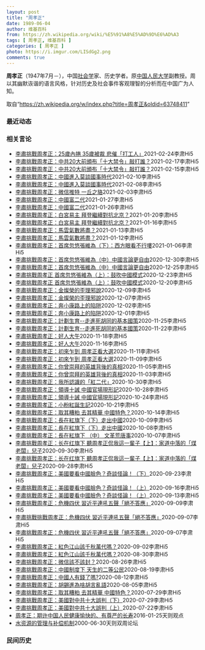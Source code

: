 ```yaml
---
layout: post
title: "周孝正"
date: 1989-06-04
author: 维基百科
from: https://zh.wikipedia.org/wiki/%E5%91%A8%E5%AD%9D%E6%AD%A3
tags: [ 周孝正, 维基百科 ]
categories: [ 周孝正 ]
photo: https://i.imgur.com/LISdGg2.png
comments: true
---
```

<div class="mw-parser-output">
<p><b>周孝正</b>（1947年7月<span class="useeditintro" title="Template:BLP editintro">－</span>），中国<a href="/wiki/%E7%A4%BE%E4%BC%9A%E5%AD%A6" title="社会学">社会学</a>家、历史学者。原<a href="/wiki/%E4%B8%AD%E5%9B%BD%E4%BA%BA%E6%B0%91%E5%A4%A7%E5%AD%A6" title="中国人民大学">中国人民大学</a>副教授。周以其幽默诙谐的语言风格，针对历史及社会事件客观理智的分析而在中国广为人知。
</p>
</div><noscript><img src="//zh.wikipedia.org/wiki/Special:CentralAutoLogin/start?type=1x1" alt="" title="" width="1" height="1" style="border: none; position: absolute;"></noscript>
<div class="printfooter">取自“<a dir="ltr" href="https://zh.wikipedia.org/w/index.php?title=周孝正&amp;oldid=63748411">https://zh.wikipedia.org/w/index.php?title=周孝正&amp;oldid=63748411</a>”</div><div id="recent-news"><h3>最近动态</h3><ul></ul></div><div id="open-opinion"><h3>相关言论</h3><ul><li><a href="https://nodebe4.github.io/opinion/2021-02-24/%E6%9D%8E%E8%82%85%E6%8C%91%E6%88%B0%E5%91%A8%E5%AD%9D%E6%AD%A3-25%E6%AD%B2%E5%85%A7%E6%8D%B2-35%E6%AD%B2%E8%A2%AB%E8%A3%81-%E6%82%B2%E5%82%AC-%E6%89%93%E5%B7%A5%E4%BA%BA/" title="李肅Hi5第一頻道">李肅挑戰周孝正：25歲內捲 35歲被裁 悲催「打工人」</a><time>2021-02-24</time><a class="tag">李肃Hi5</a></li>
<li><a href="https://nodebe4.github.io/opinion/2021-02-17/%E6%9D%8E%E8%82%85%E6%8C%91%E6%88%B0%E5%91%A8%E5%AD%9D%E6%AD%A3-%E4%B8%AD%E5%85%B120%E5%A4%A7%E5%89%8D%E9%A0%92%E5%B8%83-%E5%8D%81%E5%A4%A7%E7%A6%81%E4%BB%A4-%E6%95%B2%E6%89%93%E8%AA%B0/" title="李肅Hi5第一頻道">李肅挑戰周孝正：中共20大前頒布「十大禁令」敲打誰？</a><time>2021-02-17</time><a class="tag">李肃Hi5</a></li>
<li><a href="https://nodebe4.github.io/opinion/2021-02-15/%E6%9D%8E%E8%82%85%E6%8C%91%E6%88%B0%E5%91%A8%E5%AD%9D%E6%AD%A3-%E4%B8%AD%E5%85%B120%E5%A4%A7%E5%89%8D%E9%A0%92%E5%B8%83-%E5%8D%81%E5%A4%A7%E7%A6%81%E4%BB%A4-%E6%95%B2%E6%89%93%E8%AA%B0/" title="李肅Hi5第一頻道">李肅挑戰周孝正：中共20大前頒布「十大禁令」敲打誰？</a><time>2021-02-15</time><a class="tag">李肃Hi5</a></li>
<li><a href="https://nodebe4.github.io/opinion/2021-02-10/%E6%9D%8E%E8%82%85%E6%8C%91%E6%88%B0%E5%91%A8%E5%AD%9D%E6%AD%A3-%E4%B8%AD%E5%9C%8B%E9%80%B2%E5%85%A5%E8%8E%AB%E8%AB%87%E5%9C%8B%E4%BA%8B%E6%99%82%E4%BB%A3/" title="李肅Hi5第一頻道">李肅挑戰周孝正：中國進入莫談國事時代</a><time>2021-02-10</time><a class="tag">李肃Hi5</a></li>
<li><a href="https://nodebe4.github.io/opinion/2021-02-08/%E6%9D%8E%E8%82%85%E6%8C%91%E6%88%B0%E5%91%A8%E5%AD%9D%E6%AD%A3-%E4%B8%AD%E5%9C%8B%E9%80%B2%E5%85%A5%E8%8E%AB%E8%AB%87%E5%9C%8B%E4%BA%8B%E6%99%82%E4%BB%A3/" title="李肅Hi5第一頻道">李肅挑戰周孝正：中國進入莫談國事時代</a><time>2021-02-08</time><a class="tag">李肃Hi5</a></li>
<li><a href="https://nodebe4.github.io/opinion/2021-02-03/%E6%9D%8E%E8%82%85%E6%8C%91%E6%88%B0%E5%91%A8%E5%AD%9D%E6%AD%A3-%E5%BE%AE%E4%BF%A1%E6%8E%A8%E7%89%B9-%E4%B8%80%E4%B8%98%E4%B9%8B%E8%B2%89/" title="李肅Hi5第一頻道">李肅挑戰周孝正：微信推特 一丘之貉</a><time>2021-02-03</time><a class="tag">李肃Hi5</a></li>
<li><a href="https://nodebe4.github.io/opinion/2021-01-27/%E6%9D%8E%E8%82%85%E6%8C%91%E6%88%B0%E5%91%A8%E5%AD%9D%E6%AD%A3-%E4%B8%AD%E5%9C%8B%E5%AF%8C%E4%BA%8C%E4%BB%A3/" title="李肅Hi5第一頻道">李肅挑戰周孝正：中國富二代</a><time>2021-01-27</time><a class="tag">李肃Hi5</a></li>
<li><a href="https://nodebe4.github.io/opinion/2021-01-26/%E6%9D%8E%E8%82%85%E6%8C%91%E6%88%B0%E5%91%A8%E5%AD%9D%E6%AD%A3-%E4%B8%AD%E5%9C%8B%E5%AF%8C%E4%BA%8C%E4%BB%A3/" title="李肅Hi5第一頻道">李肅挑戰周孝正：中國富二代</a><time>2021-01-26</time><a class="tag">李肃Hi5</a></li>
<li><a href="https://nodebe4.github.io/opinion/2021-01-20/%E6%9D%8E%E8%82%85%E6%8C%91%E6%88%B0%E5%91%A8%E5%AD%9D%E6%AD%A3-%E7%99%BD%E5%AE%AE%E6%98%93%E4%B8%BB-%E6%8B%9C%E7%99%BB%E7%B9%BC%E7%BA%8C%E5%B0%8D%E6%8A%97%E5%8C%97%E4%BA%AC/" title="李肅Hi5第一頻道">李肅挑戰周孝正：白宮易主 拜登繼續對抗北京？</a><time>2021-01-20</time><a class="tag">李肃Hi5</a></li>
<li><a href="https://nodebe4.github.io/opinion/2021-01-16/%E6%9D%8E%E8%82%85%E6%8C%91%E6%88%B0%E5%91%A8%E5%AD%9D%E6%AD%A3-%E7%99%BD%E5%AE%AE%E6%98%93%E4%B8%BB-%E6%8B%9C%E7%99%BB%E7%B9%BC%E7%BA%8C%E5%B0%8D%E6%8A%97%E5%8C%97%E4%BA%AC/" title="李肅Hi5第一頻道">李肅挑戰周孝正：白宮易主 拜登繼續對抗北京？</a><time>2021-01-16</time><a class="tag">李肃Hi5</a></li>
<li><a href="https://nodebe4.github.io/opinion/2021-01-13/%E6%9D%8E%E8%82%85%E6%8C%91%E6%88%B0%E5%91%A8%E5%AD%9D%E6%AD%A3-%E9%A6%AC%E9%9B%B2%E6%B0%A3%E6%95%B8%E5%B0%87%E7%9B%A1/" title="李肅Hi5第一頻道">李肅挑戰周孝正：馬雲氣數將盡？</a><time>2021-01-13</time><a class="tag">李肃Hi5</a></li>
<li><a href="https://nodebe4.github.io/opinion/2021-01-12/%E6%9D%8E%E8%82%85%E6%8C%91%E6%88%B0%E5%91%A8%E5%AD%9D%E6%AD%A3-%E9%A6%AC%E9%9B%B2%E6%B0%A3%E6%95%B8%E5%B0%87%E7%9B%A1/" title="李肅Hi5第一頻道">李肅挑戰周孝正：馬雲氣數將盡？</a><time>2021-01-12</time><a class="tag">李肃Hi5</a></li>
<li><a href="https://nodebe4.github.io/opinion/2021-01-06/%E6%9D%8E%E8%82%85%E6%8C%91%E6%88%B0%E5%91%A8%E5%AD%9D%E6%AD%A3-%E9%A6%96%E5%B8%AD%E5%BF%BD%E6%82%A0%E5%BC%B5%E7%B6%AD%E7%82%BA-%E4%B8%8B-%E8%A5%BF%E6%96%B9%E7%9C%BC%E7%9C%8B%E4%B8%8D%E8%A1%8C%E5%98%8D/" title="李肅Hi5第一頻道">李肅挑戰周孝正：首席忽悠張維為（下）：西方眼看不行嘍</a><time>2021-01-06</time><a class="tag">李肃Hi5</a></li>
<li><a href="https://nodebe4.github.io/opinion/2020-12-30/%E6%9D%8E%E8%82%85%E6%8C%91%E6%88%B0%E5%91%A8%E5%AD%9D%E6%AD%A3-%E9%A6%96%E5%B8%AD%E5%BF%BD%E6%82%A0%E5%BC%B5%E7%B6%AD%E7%82%BA-%E4%B8%AD-%E4%B8%AD%E5%9C%8B%E8%A8%80%E8%AB%96%E6%9B%B4%E8%87%AA%E7%94%B1/" title="李肅Hi5第一頻道">李肅挑戰周孝正：首席忽悠張維為（中）中國言論更自由</a><time>2020-12-30</time><a class="tag">李肃Hi5</a></li>
<li><a href="https://nodebe4.github.io/opinion/2020-12-25/%E6%9D%8E%E8%82%85%E6%8C%91%E6%88%B0%E5%91%A8%E5%AD%9D%E6%AD%A3-%E9%A6%96%E5%B8%AD%E5%BF%BD%E6%82%A0%E5%BC%B5%E7%B6%AD%E7%82%BA-%E4%B8%AD-%E4%B8%AD%E5%9C%8B%E8%A8%80%E8%AB%96%E6%9B%B4%E8%87%AA%E7%94%B1/" title="李肅Hi5第一頻道">李肅挑戰周孝正：首席忽悠張維為（中）中國言論更自由</a><time>2020-12-25</time><a class="tag">李肃Hi5</a></li>
<li><a href="https://nodebe4.github.io/opinion/2020-12-23/%E6%9D%8E%E8%82%85%E6%8C%91%E6%88%B0%E5%91%A8%E5%AD%9D%E6%AD%A3-%E9%A6%96%E5%B8%AD%E5%BF%BD%E6%82%A0%E5%BC%B5%E7%B6%AD%E7%82%BA-%E4%B8%8A-%E9%BC%93%E5%90%B9%E4%B8%AD%E5%9C%8B%E6%A8%A1%E5%BC%8F/" title="李肅Hi5第一頻道">李肅挑戰周孝正 首席忽悠張維為（上）：鼓吹中國模式</a><time>2020-12-23</time><a class="tag">李肃Hi5</a></li>
<li><a href="https://nodebe4.github.io/opinion/2020-12-20/%E6%9D%8E%E8%82%85%E6%8C%91%E6%88%B0%E5%91%A8%E5%AD%9D%E6%AD%A3-%E9%A6%96%E5%B8%AD%E5%BF%BD%E6%82%A0%E5%BC%B5%E7%B6%AD%E7%82%BA-%E4%B8%8A-%E9%BC%93%E5%90%B9%E4%B8%AD%E5%9C%8B%E6%A8%A1%E5%BC%8F/" title="李肅Hi5第一頻道">李肅挑戰周孝正 首席忽悠張維為（上）：鼓吹中國模式</a><time>2020-12-20</time><a class="tag">李肃Hi5</a></li>
<li><a href="https://nodebe4.github.io/opinion/2020-12-09/%E6%9D%8E%E8%82%85%E6%8C%91%E6%88%B0%E5%91%A8%E5%AD%9D%E6%AD%A3-%E9%87%91%E7%87%A6%E6%A6%AE%E7%9A%84%E6%AD%AA%E7%90%86%E9%82%AA%E8%AA%AA/" title="李肅Hi5第一頻道">李肅挑戰周孝正：金燦榮的歪理邪說</a><time>2020-12-09</time><a class="tag">李肃Hi5</a></li>
<li><a href="https://nodebe4.github.io/opinion/2020-12-07/%E6%9D%8E%E8%82%85%E6%8C%91%E6%88%B0%E5%91%A8%E5%AD%9D%E6%AD%A3-%E9%87%91%E7%87%A6%E6%A6%AE%E7%9A%84%E6%AD%AA%E7%90%86%E9%82%AA%E8%AA%AA/" title="李肅Hi5第一頻道">李肅挑戰周孝正：金燦榮的歪理邪說</a><time>2020-12-07</time><a class="tag">李肃Hi5</a></li>
<li><a href="https://nodebe4.github.io/opinion/2020-12-02/%E6%9D%8E%E8%82%85%E6%8C%91%E6%88%B0%E5%91%A8%E5%AD%9D%E6%AD%A3-%E5%A5%94%E5%B0%8F%E5%BA%B7%E8%B7%AF%E4%B8%8A%E7%9A%84%E9%99%B7%E9%98%B1/" title="李肅Hi5第一頻道">李肅挑戰周孝正：奔小康路上的陷阱</a><time>2020-12-02</time><a class="tag">李肃Hi5</a></li>
<li><a href="https://nodebe4.github.io/opinion/2020-12-01/%E6%9D%8E%E8%82%85%E6%8C%91%E6%88%B0%E5%91%A8%E5%AD%9D%E6%AD%A3-%E5%A5%94%E5%B0%8F%E5%BA%B7%E8%B7%AF%E4%B8%8A%E7%9A%84%E9%99%B7%E9%98%B1/" title="李肅Hi5第一頻道">李肅挑戰周孝正：奔小康路上的陷阱</a><time>2020-12-01</time><a class="tag">李肃Hi5</a></li>
<li><a href="https://nodebe4.github.io/opinion/2020-11-25/%E6%9D%8E%E8%82%85%E6%8C%91%E6%88%B0%E5%91%A8%E5%AD%9D%E6%AD%A3-%E8%A8%88%E5%8A%83%E7%94%9F%E8%82%B2-%E8%B5%B0%E9%80%B2%E6%AD%BB%E8%83%A1%E5%90%8C%E7%9A%84%E5%9F%BA%E6%9C%AC%E5%9C%8B%E7%AD%96/" title="李肅Hi5第一頻道">李肅挑戰周孝正：計劃生育--走進死胡同的基本國策</a><time>2020-11-25</time><a class="tag">李肃Hi5</a></li>
<li><a href="https://nodebe4.github.io/opinion/2020-11-22/%E6%9D%8E%E8%82%85%E6%8C%91%E6%88%B0%E5%91%A8%E5%AD%9D%E6%AD%A3-%E8%A8%88%E5%8A%83%E7%94%9F%E8%82%B2-%E8%B5%B0%E9%80%B2%E6%AD%BB%E8%83%A1%E5%90%8C%E7%9A%84%E5%9F%BA%E6%9C%AC%E5%9C%8B%E7%AD%96/" title="李肅Hi5第一頻道">李肅挑戰周孝正：計劃生育--走進死胡同的基本國策</a><time>2020-11-22</time><a class="tag">李肃Hi5</a></li>
<li><a href="https://nodebe4.github.io/opinion/2020-11-18/%E6%9D%8E%E8%82%85%E6%8C%91%E6%88%B0%E5%91%A8%E5%AD%9D%E6%AD%A3-%E5%A5%BD%E4%BA%BA%E5%A4%A7%E5%8D%88/" title="李肅Hi5第一頻道">李肅挑戰周孝正：好人大午</a><time>2020-11-18</time><a class="tag">李肃Hi5</a></li>
<li><a href="https://nodebe4.github.io/opinion/2020-11-16/%E6%9D%8E%E8%82%85%E6%8C%91%E6%88%B0%E5%91%A8%E5%AD%9D%E6%AD%A3-%E5%A5%BD%E4%BA%BA%E5%A4%A7%E5%8D%88/" title="李肅Hi5第一頻道">李肅挑戰周孝正：好人大午</a><time>2020-11-16</time><a class="tag">李肃Hi5</a></li>
<li><a href="https://nodebe4.github.io/opinion/2020-11-11/%E6%9D%8E%E8%82%85%E6%8C%91%E6%88%B0%E5%91%A8%E5%AD%9D%E6%AD%A3-%E5%88%9D%E4%BE%86%E4%B9%8D%E5%88%B0-%E5%91%A8%E5%AD%9D%E6%AD%A3%E7%9C%8B%E5%A4%A7%E9%81%B8/" title="李肅Hi5第一頻道">李肅挑戰周孝正：初來乍到 周孝正看大選</a><time>2020-11-11</time><a class="tag">李肃Hi5</a></li>
<li><a href="https://nodebe4.github.io/opinion/2020-11-09/%E6%9D%8E%E8%82%85%E6%8C%91%E6%88%B0%E5%91%A8%E5%AD%9D%E6%AD%A3-%E5%88%9D%E4%BE%86%E4%B9%8D%E5%88%B0-%E5%91%A8%E5%AD%9D%E6%AD%A3%E7%9C%8B%E5%A4%A7%E9%81%B8/" title="李肅Hi5第一頻道">李肅挑戰周孝正：初來乍到 周孝正看大選</a><time>2020-11-09</time><a class="tag">李肃Hi5</a></li>
<li><a href="https://nodebe4.github.io/opinion/2020-11-05/%E6%9D%8E%E8%82%85%E6%8C%91%E6%88%B0%E5%91%A8%E5%AD%9D%E6%AD%A3-%E4%BD%A0%E6%9B%BE%E5%B4%87%E6%8B%9C%E7%9A%84%E8%8B%B1%E9%9B%84%E8%83%8C%E5%BE%8C%E7%9A%84%E7%9C%9F%E7%9B%B8/" title="李肅Hi5第一頻道">李肅挑戰周孝正：你曾崇拜的英雄背後的真相</a><time>2020-11-05</time><a class="tag">李肃Hi5</a></li>
<li><a href="https://nodebe4.github.io/opinion/2020-11-03/%E6%9D%8E%E8%82%85%E6%8C%91%E6%88%B0%E5%91%A8%E5%AD%9D%E6%AD%A3-%E4%BD%A0%E6%9B%BE%E5%B4%87%E6%8B%9C%E7%9A%84%E8%8B%B1%E9%9B%84%E8%83%8C%E5%BE%8C%E7%9A%84%E7%9C%9F%E7%9B%B8/" title="李肅Hi5第一頻道">李肅挑戰周孝正：你曾崇拜的英雄背後的真相</a><time>2020-11-03</time><a class="tag">李肃Hi5</a></li>
<li><a href="https://nodebe4.github.io/opinion/2020-10-30/%E6%9D%8E%E8%82%85%E6%8C%91%E6%88%B0%E5%91%A8%E5%AD%9D%E6%AD%A3-%E6%88%91%E6%89%80%E8%AA%8D%E8%AD%98%E7%9A%84-%E7%B4%85%E4%BA%8C%E4%BB%A3/" title="李肅Hi5第一頻道">李肅挑戰周孝正：我所認識的「紅二代」</a><time>2020-10-30</time><a class="tag">李肃Hi5</a></li>
<li><a href="https://nodebe4.github.io/opinion/2020-10-28/%E6%9D%8E%E8%82%85%E6%8C%91%E6%88%B0%E5%91%A8%E5%AD%9D%E6%AD%A3-%E9%A0%98%E5%B0%8E%E5%8D%81%E8%AA%A1-%E4%B8%AD%E5%9C%8B%E5%AE%98%E5%A0%B4%E7%8F%BE%E5%BD%A2%E8%A8%98/" title="李肅Hi5第一頻道">李肅挑戰周孝正：領導十誡 中國官場現形記</a><time>2020-10-28</time><a class="tag">李肃Hi5</a></li>
<li><a href="https://nodebe4.github.io/opinion/2020-10-24/%E6%9D%8E%E8%82%85%E6%8C%91%E6%88%B0%E5%91%A8%E5%AD%9D%E6%AD%A3-%E9%A0%98%E5%B0%8E%E5%8D%81%E8%AA%A1-%E4%B8%AD%E5%9C%8B%E5%AE%98%E5%A0%B4%E7%8F%BE%E5%BD%A2%E8%A8%98/" title="李肅Hi5第一頻道">李肅挑戰周孝正：領導十誡 中國官場現形記</a><time>2020-10-24</time><a class="tag">李肃Hi5</a></li>
<li><a href="https://nodebe4.github.io/opinion/2020-10-21/%E6%9D%8E%E8%82%85%E6%8C%91%E6%88%B0%E5%91%A8%E5%AD%9D%E6%AD%A3-%E5%B0%8F%E7%B2%89%E7%B4%85%E8%AA%95%E7%94%9F%E8%A8%98/" title="李肅Hi5第一頻道">李肅挑戰周孝正：小粉紅誕生記</a><time>2020-10-21</time><a class="tag">李肃Hi5</a></li>
<li><a href="https://nodebe4.github.io/opinion/2020-10-14/%E6%9D%8E%E8%82%85%E6%8C%91%E6%88%B0%E5%91%A8%E5%AD%9D%E6%AD%A3-%E5%8F%96%E5%85%B6%E7%B3%9F%E7%B2%95-%E5%8E%BB%E5%85%B6%E7%B2%BE%E8%8F%AF-%E4%B8%AD%E5%9C%8B%E7%89%B9%E8%89%B2/" title="李肅Hi5第一頻道">李肅挑戰周孝正：取其糟粕 去其精華 中國特色？</a><time>2020-10-14</time><a class="tag">李肃Hi5</a></li>
<li><a href="https://nodebe4.github.io/opinion/2020-10-09/%E6%9D%8E%E8%82%85%E6%8C%91%E6%88%B0%E5%91%A8%E5%AD%9D%E6%AD%A3-%E9%95%B7%E5%9C%A8%E7%B4%85%E6%97%97%E4%B8%8B-%E4%B8%8B-%E8%B5%B0%E5%87%BA%E4%B8%AD%E5%9C%8B/" title="李肅Hi5第一頻道">李肅挑戰周孝正：長在紅旗下（下）走出中國</a><time>2020-10-09</time><a class="tag">李肃Hi5</a></li>
<li><a href="https://nodebe4.github.io/opinion/2020-10-08/%E6%9D%8E%E8%82%85%E6%8C%91%E6%88%B0%E5%91%A8%E5%AD%9D%E6%AD%A3-%E9%95%B7%E5%9C%A8%E7%B4%85%E6%97%97%E4%B8%8B-%E4%B8%8B-%E8%B5%B0%E5%87%BA%E4%B8%AD%E5%9C%8B/" title="李肅Hi5第一頻道">李肅挑戰周孝正：長在紅旗下（下）走出中國</a><time>2020-10-08</time><a class="tag">李肃Hi5</a></li>
<li><a href="https://nodebe4.github.io/opinion/2020-10-07/%E6%9D%8E%E8%82%85%E6%8C%91%E6%88%B0%E5%91%A8%E5%AD%9D%E6%AD%A3-%E9%95%B7%E5%9C%A8%E7%B4%85%E6%97%97%E4%B8%8B-%E4%B8%AD-%E6%96%87%E9%9D%A9%E8%8D%92%E5%94%90%E4%BA%8B/" title="李肅Hi5第一頻道">李肅挑戰周孝正：長在紅旗下 （中） 文革荒唐事</a><time>2020-10-07</time><a class="tag">李肃Hi5</a></li>
<li><a href="https://nodebe4.github.io/opinion/2020-09-30/%E6%9D%8E%E8%82%85%E6%8C%91%E6%88%B0%E5%91%A8%E5%AD%9D%E6%AD%A3-%E9%95%BF%E5%9C%A8%E7%BA%A2%E6%97%97%E4%B8%8B-%E8%81%BD%E5%91%A8%E5%AD%9D%E6%AD%A3%E4%BE%83%E6%88%91%E9%80%99%E4%B8%80%E8%BC%A9%E5%AD%90-%E4%B8%8A-%E5%AE%B6%E9%81%93%E4%B8%AD%E8%90%BD%E7%9A%84-%E7%85%A4%E8%80%81%E9%97%86-%E5%85%92%E5%AD%90/" title="李肅Hi5第一頻道">李肅挑戰周孝正：长在红旗下 聽周孝正侃我這一輩子【上】：家道中落的「煤老闆」兒子</a><time>2020-09-30</time><a class="tag">李肃Hi5</a></li>
<li><a href="https://nodebe4.github.io/opinion/2020-09-28/%E6%9D%8E%E8%82%85%E6%8C%91%E6%88%B0%E5%91%A8%E5%AD%9D%E6%AD%A3-%E9%95%BF%E5%9C%A8%E7%BA%A2%E6%97%97%E4%B8%8B-%E8%81%BD%E5%91%A8%E5%AD%9D%E6%AD%A3%E4%BE%83%E6%88%91%E9%80%99%E4%B8%80%E8%BC%A9%E5%AD%90-%E4%B8%8A-%E5%AE%B6%E9%81%93%E4%B8%AD%E8%90%BD%E7%9A%84-%E7%85%A4%E8%80%81%E9%97%86-%E5%85%92%E5%AD%90/" title="李肅Hi5第一頻道">李肅挑戰周孝正：长在红旗下 聽周孝正侃我這一輩子【上】：家道中落的「煤老闆」兒子</a><time>2020-09-28</time><a class="tag">李肃Hi5</a></li>
<li><a href="https://nodebe4.github.io/opinion/2020-09-23/%E6%9D%8E%E8%82%85%E6%8C%91%E6%88%B0%E5%91%A8%E5%AD%9D%E6%AD%A3-%E7%BE%8E%E5%9C%8B%E8%A6%81%E7%9C%8B%E4%B8%AD%E5%9C%8B%E8%87%89%E8%89%B2-%E5%A5%87%E8%AB%87%E6%80%AA%E8%AB%96-%E4%B8%8B/" title="李肃Hi5">李肅挑戰周孝正：美國要看中國臉色？奇談怪論！（下）</a><time>2020-09-23</time><a class="tag">李肃Hi5</a></li>
<li><a href="https://nodebe4.github.io/opinion/2020-09-16/%E6%9D%8E%E8%82%85%E6%8C%91%E6%88%B0%E5%91%A8%E5%AD%9D%E6%AD%A3-%E7%BE%8E%E5%9C%8B%E8%A6%81%E7%9C%8B%E4%B8%AD%E5%9C%8B%E8%87%89%E8%89%B2-%E5%A5%87%E8%AB%87%E6%80%AA%E8%AB%96-%E4%B8%8A/" title="李肃Hi5">李肅挑戰周孝正：美國要看中國臉色？奇談怪論！（上）</a><time>2020-09-16</time><a class="tag">李肃Hi5</a></li>
<li><a href="https://nodebe4.github.io/opinion/2020-09-13/%E6%9D%8E%E8%82%85%E6%8C%91%E6%88%B0%E5%91%A8%E5%AD%9D%E6%AD%A3-%E7%BE%8E%E5%9C%8B%E8%A6%81%E7%9C%8B%E4%B8%AD%E5%9C%8B%E8%87%89%E8%89%B2-%E5%A5%87%E8%AB%87%E6%80%AA%E8%AB%96-%E4%B8%8A/" title="李肃Hi5">李肅挑戰周孝正：美國要看中國臉色？奇談怪論！（上）</a><time>2020-09-13</time><a class="tag">李肃Hi5</a></li>
<li><a href="https://nodebe4.github.io/opinion/2020-09-09/%E6%9D%8E%E8%82%85%E6%8C%91%E6%88%B0%E5%91%A8%E5%AD%9D%E6%AD%A3-%E5%8D%B1%E6%A9%9F%E5%9B%9B%E4%BC%8F-%E7%BF%92%E8%BF%91%E5%B9%B3%E9%80%A3%E5%90%BC%E4%BA%94%E8%81%B2-%E7%B5%95%E4%B8%8D%E7%AD%94%E6%87%89/" title="李肃Hi5">李肅挑戰周孝正：危機四伏 習近平連吼五聲「絕不答應」</a><time>2020-09-09</time><a class="tag">李肃Hi5</a></li>
<li><a href="https://nodebe4.github.io/opinion/2020-09-07/%E6%9D%8E%E8%82%85%E6%8C%91%E6%88%B0%E6%8C%91%E6%88%B0%E5%91%A8%E5%AD%9D%E6%AD%A3-%E5%8D%B1%E6%A9%9F%E5%9B%9B%E4%BC%8F-%E7%BF%92%E8%BF%91%E5%B9%B3%E9%80%A3%E5%90%BC%E4%BA%94%E8%81%B2-%E7%B5%95%E4%B8%8D%E7%AD%94%E6%87%89/" title="李肃Hi5">李肅挑戰挑戰周孝正：危機四伏 習近平連吼五聲「絕不答應」</a><time>2020-09-07</time><a class="tag">李肃Hi5</a></li>
<li><a href="https://nodebe4.github.io/opinion/2020-09-07/%E6%9D%8E%E8%82%85%E6%8C%91%E6%88%B0%E5%91%A8%E5%AD%9D%E6%AD%A3-%E5%8D%B1%E6%A9%9F%E5%9B%9B%E4%BC%8F-%E7%BF%92%E8%BF%91%E5%B9%B3%E9%80%A3%E5%90%BC%E4%BA%94%E8%81%B2-%E7%B5%95%E4%B8%8D%E7%AD%94%E6%87%89/" title="李肃Hi5">李肅挑戰周孝正：危機四伏 習近平連吼五聲「絕不答應」</a><time>2020-09-07</time><a class="tag">李肃Hi5</a></li>
<li><a href="https://nodebe4.github.io/opinion/2020-09-02/%E6%9D%8E%E8%82%85%E6%8C%91%E6%88%B0%E5%91%A8%E5%AD%9D%E6%AD%A3-%E7%B4%85%E8%89%B2%E6%B1%9F%E5%B1%B1%E8%A9%B2%E5%8D%83%E7%A7%8B%E8%90%AC%E4%BB%A3%E5%97%8E/" title="李肃Hi5">李肅挑戰周孝正：紅色江山該千秋萬代嗎？</a><time>2020-09-02</time><a class="tag">李肃Hi5</a></li>
<li><a href="https://nodebe4.github.io/opinion/2020-08-30/%E6%9D%8E%E8%82%85%E6%8C%91%E6%88%B0%E5%91%A8%E5%AD%9D%E6%AD%A3-%E7%B4%85%E8%89%B2%E6%B1%9F%E5%B1%B1%E8%A9%B2%E5%8D%83%E7%A7%8B%E8%90%AC%E4%BB%A3%E5%97%8E/" title="李肃Hi5">李肅挑戰周孝正：紅色江山該千秋萬代嗎？</a><time>2020-08-30</time><a class="tag">李肃Hi5</a></li>
<li><a href="https://nodebe4.github.io/opinion/2020-08-26/%E6%9D%8E%E8%82%85%E6%8C%91%E6%88%B0%E5%91%A8%E5%AD%9D%E6%AD%A3-%E5%BE%AE%E4%BF%A1%E8%A9%B2%E4%B8%8D%E8%A9%B2%E5%B0%81/" title="李肃Hi5">李肅挑戰周孝正：微信該不該封？</a><time>2020-08-26</time><a class="tag">李肃Hi5</a></li>
<li><a href="https://nodebe4.github.io/opinion/2020-08-19/%E6%9D%8E%E8%82%85%E6%8C%91%E6%88%B0%E5%91%A8%E5%AD%9D%E6%AD%A3-%E4%B8%AD%E5%9C%8B%E5%88%B6%E5%BA%A6%E4%B8%8B-%E5%A4%A9%E7%94%9F%E7%9A%84%E4%BA%8C%E7%AD%89%E5%85%AC%E6%B0%91/" title="李肃Hi5">李肅挑戰周孝正：中國制度下 天生的二等公民</a><time>2020-08-19</time><a class="tag">李肃Hi5</a></li>
<li><a href="https://nodebe4.github.io/opinion/2020-08-12/%E6%9D%8E%E8%82%85%E6%8C%91%E6%88%B0%E5%91%A8%E5%AD%9D%E6%AD%A3-%E4%B8%AD%E5%9C%8B%E4%BA%BA%E6%9C%89%E9%8C%A2%E4%BA%86%E5%97%8E/" title="李肃Hi5">李肅挑戰周孝正：中國人有錢了嗎?</a><time>2020-08-12</time><a class="tag">李肃Hi5</a></li>
<li><a href="https://nodebe4.github.io/opinion/2020-08-05/%E6%9D%8E%E8%82%85%E6%8C%91%E6%88%B0%E5%91%A8%E5%AD%9D%E6%AD%A3-%E8%83%A1%E9%8C%AB%E9%80%B2%E7%82%BA%E5%95%A5%E8%83%A1%E8%A8%80%E4%BA%82%E8%AA%9E/" title="李肃Hi5">李肅挑戰周孝正：胡錫進為啥胡言亂語</a><time>2020-08-05</time><a class="tag">李肃Hi5</a></li>
<li><a href="https://nodebe4.github.io/opinion/2020-07-29/%E6%9D%8E%E8%82%85%E6%8C%91%E6%88%B0%E5%91%A8%E5%AD%9D%E6%AD%A3-%E5%8F%96%E5%85%B6%E7%B3%9F%E7%B2%95-%E5%8E%BB%E5%85%B6%E7%B2%BE%E8%8F%AF-%E4%B8%AD%E5%9C%8B%E7%89%B9%E8%89%B2/" title="李肅Hi5第一頻道">李肅挑戰周孝正：取其糟粕 去其精華 中國特色？</a><time>2020-07-29</time><a class="tag">李肃Hi5</a></li>
<li><a href="https://nodebe4.github.io/opinion/2020-07-29/%E6%9D%8E%E8%82%85%E6%8C%91%E6%88%B0%E5%91%A8%E5%AD%9D%E6%AD%A3-%E7%BE%8E%E5%9C%8B%E5%B0%8D%E4%B8%AD%E5%85%B1%E5%8D%81%E5%A4%A7%E8%AA%A4%E5%88%A4-%E4%B8%8B/" title="李肃Hi5">李肅挑戰周孝正：美國對中共十大誤判（下）</a><time>2020-07-29</time><a class="tag">李肃Hi5</a></li>
<li><a href="https://nodebe4.github.io/opinion/2020-07-22/%E6%9D%8E%E8%82%85%E6%8C%91%E6%88%B0%E5%91%A8%E5%AD%9D%E6%AD%A3-%E7%BE%8E%E5%9C%8B%E5%B0%8D%E4%B8%AD%E5%85%B1%E5%8D%81%E5%A4%A7%E8%AA%A4%E5%88%A4-%E4%B8%8A/" title="李肃Hi5">李肅挑戰周孝正：美國對中共十大誤判（上）</a><time>2020-07-22</time><a class="tag">李肃Hi5</a></li>
<li><a href="https://nodebe4.github.io/opinion/2016-01-25/%E5%91%A8%E5%AD%9D%E6%AD%A3-%E6%9C%9F%E8%AE%B8%E4%B8%AD%E5%9B%BD%E4%BA%BA%E6%B0%91%E5%81%A5%E5%BA%B7%E6%84%89%E5%BF%AB%E7%9A%84-%E6%9C%89%E5%B0%8A%E4%B8%A5%E7%9A%84%E9%95%BF%E5%AF%BF/" title="周孝正">周孝正：期许中国人民健康愉快的、有尊严的长寿</a><time>2016-01-25</time><a class="tag">天则观点</a></li>
<li><a href="https://nodebe4.github.io/opinion/2000-06-30/%E6%B0%B4%E8%B5%84%E6%BA%90%E7%9A%84%E7%AE%A1%E7%90%86%E4%B8%8E%E8%A1%A5%E5%81%BF%E6%9C%BA%E5%88%B6/" title="周孝正">水资源的管理与补偿机制</a><time>2000-06-30</time><a class="tag">天则双周论坛</a></li>
</ul></div><div id="mjls-record"><h3>民间历史</h3><ul></ul></div>
